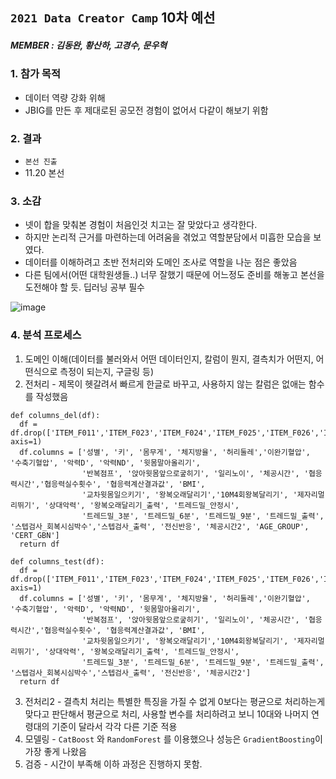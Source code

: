 
## `2021 Data Creator Camp` 10차 예선
##### MEMBER : 김동완, 황산하, 고경수, 문우혁


### 1. 참가 목적
- 데이터 역량 강화 위해
- JBIG를 만든 후 제대로된 공모전 경험이 없어서 다같이 해보기 위함

### 2. 결과
- `본선 진출`
- 11.20 본선

### 3. 소감 
- 넷이 합을 맞춰본 경험이 처음인것 치고는 잘 맞았다고 생각한다.
- 하지만 논리적 근거를 마련하는데 어려움을 겪었고 역할분담에서 미흡한 모습을 보였다.
- 데이터를 이해하려고 초반 전처리와 도메인 조사로 역할을 나눈 점은 좋았음
- 다른 팀에서(어떤 대학원생들..) 너무 잘했기 때문에 어느정도 준비를 해놓고 본선을 도전해야 할 듯. 딥러닝 공부 필수

![image](https://user-images.githubusercontent.com/57973170/139670287-61d54a32-385f-4b57-8cac-c83f818c3ce3.png)

### 4. 분석 프로세스
1. 도메인 이해(데이터를 불러와서 어떤 데이터인지, 칼럼이 뭔지, 결측치가 어떤지, 어떤식으로 측정이 되는지, 구글링 등)
2. 전처리 - 제목이 헷갈려서 빠르게 한글로 바꾸고, 사용하지 않는 칼럼은 없애는 함수를 작성했음
```
def columns_del(df):
  df = df.drop(['ITEM_F011','ITEM_F023','ITEM_F024','ITEM_F025','ITEM_F026','ITEM_F027','ITEM_F029','ITEM_F038','ITEM_F039'], axis=1)
  df.columns = ['성별', '키', '몸무게', '체지방율', '허리둘레','이완기혈압', '수축기혈압', '악력D', '악력ND', '윗몸말아올리기',
                '반복점프', '앉아윗몸앞으로궆히기', '일리노이', '체공시간', '협응력시간','협응력실수횟수', '협응력계산결과값', 'BMI', 
                '교차윗몸일으키기', '왕복오래달리기','10M4회왕복달리기', '제자리멀리뛰기', '상대악력', '왕복오래달리기_출력', '트레드밀_안정시',
                '트레드밀_3분', '트레드밀_6분', '트레드밀_9분', '트레드밀_출력', '스텝검사_회복시심박수','스텝검사_출력', '전신반응', '체공시간2', 'AGE_GROUP', 'CERT_GBN']
  return df

def columns_test(df):
  df = df.drop(['ITEM_F011','ITEM_F023','ITEM_F024','ITEM_F025','ITEM_F026','ITEM_F027','ITEM_F029','ITEM_F038','ITEM_F039'], axis=1)
  df.columns = ['성별', '키', '몸무게', '체지방율', '허리둘레','이완기혈압', '수축기혈압', '악력D', '악력ND', '윗몸말아올리기',
                '반복점프', '앉아윗몸앞으로궆히기', '일리노이', '체공시간', '협응력시간','협응력실수횟수', '협응력계산결과값', 'BMI', 
                '교차윗몸일으키기', '왕복오래달리기','10M4회왕복달리기', '제자리멀리뛰기', '상대악력', '왕복오래달리기_출력', '트레드밀_안정시',
                '트레드밀_3분', '트레드밀_6분', '트레드밀_9분', '트레드밀_출력', '스텝검사_회복시심박수','스텝검사_출력', '전신반응', '체공시간2']
  return df
```
3. 전처리2 - 결측치 처리는 특별한 특징을 가질 수 없게 0보다는 평균으로 처리하는게 맞다고 판단해서 평균으로 처리, 사용할 변수를 처리하려고 보니 10대와 나머지 연령대의 기준이 달라서 각각 다른 기준 적용
4. 모델링 - `CatBoost` 와 `RandomForest` 를 이용했으나 성능은 `GradientBoosting`이 가장 좋게 나왔음
5. 검증 - 시간이 부족해 이하 과정은 진행하지 못함.
